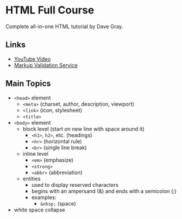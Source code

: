 # HTML Full Course

Complete all-in-one HTML tutorial by Dave Gray.  

## Links

- [YouTube Video](https://youtu.be/n4R2E7O-Ngo)
- [Markup Validation Service](https://validator.w3.org/)

## Main Topics

- ```<head>``` element
	- ```<meta>``` (charset, author, description, viewport)
	- ```<link>``` (icon, stylesheet)
	- ```<title>```
- ```<body>``` element
	- block level (start on new line with space around it)
		- ```<h1>```, ```h2>```, etc. (headings)
		- ```<hr>``` (horizontal rule)
		- ```<br>``` (single line break)
	- inline level
		- ```<em>``` (emphasize)
		- ```<strong>```
		- ```<abbr>``` (abbreviation)
	- entities
		- used to display reserved characters
		- begins with an ampersand (&) and ends with a semicolon (;)
		- examples:
			- ```&nbsp;``` (space)
- white space collapse